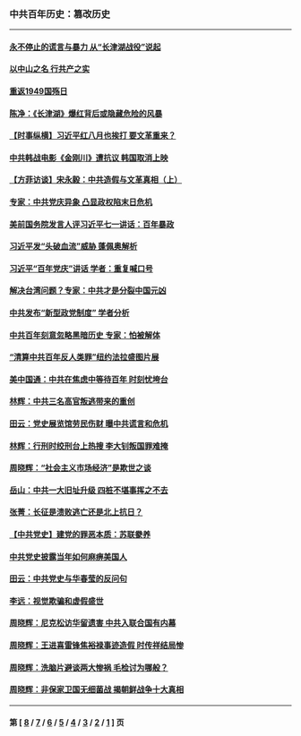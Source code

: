 ### 中共百年历史：篡改历史
---
#### [永不停止的谎言与暴力 从“长津湖战役”说起](../../pages/nf1176115/n13494094.md?09120430) 
#### [以中山之名 行共产之实](../../pages/nf1176115/n13346437.md?09120430) 
#### [重返1949国殇日](../../pages/nf1176115/n13346372.md?09120430) 
#### [陈净：《长津湖》爆红背后或隐藏危险的风暴](../../pages/nf1176115/n13314364.md?09120430) 
#### [【时事纵横】习近平红八月也挨打 要文革重来？](../../pages/nf1176115/n13231393.md?09120430) 
#### [中共韩战电影《金刚川》遭抗议 韩国取消上映](../../pages/nf1176115/n13219114.md?09120430) 
#### [【方菲访谈】宋永毅：中共造假与文革真相（上）](../../pages/nf1176115/n13200760.md?09120430) 
#### [专家：中共党庆异象 凸显政权陷末日危机](../../pages/nf1176115/n13067084.md?09120430) 
#### [美前国务院发言人评习近平七一讲话：百年暴政](../../pages/nf1176115/n13066986.md?09120430) 
#### [习近平发“头破血流”威胁 蓬佩奥解析](../../pages/nf1176115/n13063604.md?09120430) 
#### [习近平“百年党庆”讲话 学者：重复喊口号](../../pages/nf1176115/n13061411.md?09120430) 
#### [解决台湾问题？专家：中共才是分裂中国元凶](../../pages/nf1176115/n13060811.md?09120430) 
#### [中共发布“新型政党制度” 学者分析](../../pages/nf1176115/n13056354.md?09120430) 
#### [中共百年刻意忽略黑暗历史 专家：怕被解体](../../pages/nf1176115/n13056056.md?09120430) 
#### [“清算中共百年反人类罪”纽约法拉盛图片展](../../pages/nf1176115/n13052220.md?09120430) 
#### [美中国通：中共在焦虑中等待百年 时刻忧垮台](../../pages/nf1176115/n13048820.md?09120430) 
#### [林辉：中共三名高官叛逃带来的重创](../../pages/nf1176115/n13035206.md?09120430) 
#### [田云：党史展览馆劳民伤财 曝中共谎言和危机](../../pages/nf1176115/n13033900.md?09120430) 
#### [林辉：行刑时绞刑台上热搜 李大钊叛国罪难掩](../../pages/nf1176115/n13031965.md?09120430) 
#### [周晓辉：“社会主义市场经济”是欺世之谈](../../pages/nf1176115/n13024090.md?09120430) 
#### [岳山：中共一大旧址升级 四桩不堪事挥之不去](../../pages/nf1176115/n13021697.md?09120430) 
#### [张菁：长征是溃败逃亡还是北上抗日？](../../pages/nf1176115/n13020585.md?09120430) 
#### [【中共党史】建党的罪恶本质：苏联豢养](../../pages/nf1176115/n13011888.md?09120430) 
#### [中共党史披露当年如何麻痹美国人](../../pages/nf1176115/n12966400.md?09120430) 
#### [田云：中共党史与华春莹的反问句](../../pages/nf1176115/n12765178.md?09120430) 
#### [李远：视觉欺骗和虚假盛世](../../pages/nf1176115/n12993376.md?09120430) 
#### [周晓辉：尼克松访华留遗害 中共入联合国有内幕](../../pages/nf1176115/n12991422.md?09120430) 
#### [周晓辉：王进喜雷锋焦裕禄事迹造假 时传祥结局惨](../../pages/nf1176115/n12985497.md?09120430) 
#### [周晓辉：洗脑片避谈两大惨祸 毛检讨为哪般？](../../pages/nf1176115/n12971285.md?09120430) 
#### [周晓辉：非保家卫国无细菌战 揭朝鲜战争十大真相](../../pages/nf1176115/n12954161.md?09120430) 

---
#### 第 [ [8](./8.md?09120430) / [7](./7.md?09120430) / [6](./6.md?09120430) / [5](./5.md?09120430) / [4](./4.md?09120430) / [3](./3.md?09120430) / [2](./2.md?09120430) / [1](./1.md?09120430) ] 页
